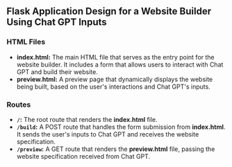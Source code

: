 ## Flask Application Design for a Website Builder Using Chat GPT Inputs

### HTML Files

- **index.html:** The main HTML file that serves as the entry point for the website builder. It includes a form that allows users to interact with Chat GPT and build their website.
- **preview.html:** A preview page that dynamically displays the website being built, based on the user's interactions and Chat GPT's inputs.

### Routes

- **`/`:** The root route that renders the **index.html** file.
- **`/build`:** A POST route that handles the form submission from **index.html**. It sends the user's inputs to Chat GPT and receives the website specification.
- **`/preview`:** A GET route that renders the **preview.html** file, passing the website specification received from Chat GPT.